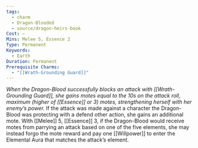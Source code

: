 ```yaml
---
tags:
  - charm
  - Dragon-Blooded
  - source/dragon-heirs-book
Cost: —
Mins: Melee 5, Essence 2
Type: Permanent
Keywords:
  - Earth
Duration: Permanent
Prerequisite Charms:
  - "[[Wrath-Grounding Guard]]"
---
```

*When the Dragon-Blood successfully blocks an attack with [[Wrath-Grounding Guard]], she gains motes equal to the 10s on the attack roll, maximum (higher of [[Essence]] or 3) motes, strengthening herself with her enemy’s power.*
If the attack was made against a character the Dragon-Blood was protecting with a defend other action, she gains an additional mote.
With [[Melee]] 5, [[Essence]] 3, if the Dragon-Blood would receive motes from parrying an attack based on one of the five elements, she may instead forgo the mote reward and pay one [[Willpower]] to enter the Elemental Aura that matches the attack’s element.